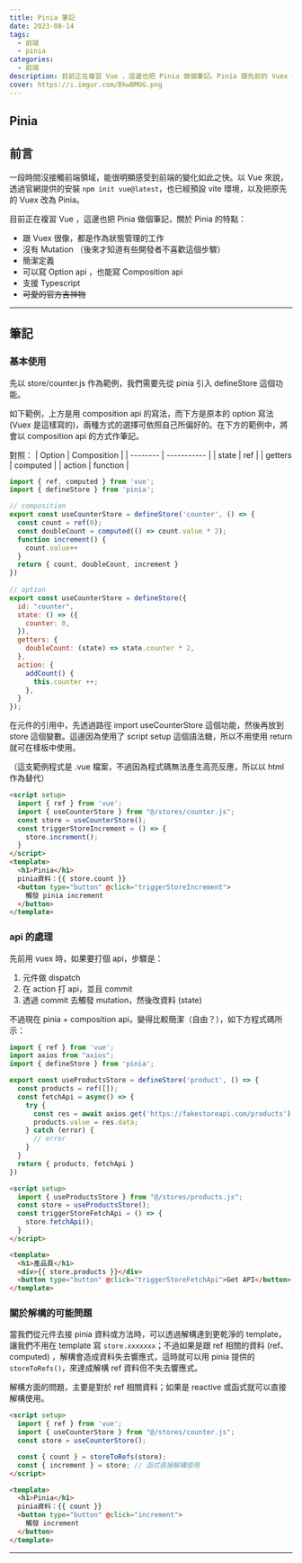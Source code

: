 ```yaml
---
title: Pinia 筆記
date: 2023-08-14
tags:
  - 前端
  - pinia
categories:
  - 前端
description: 目前正在複習 Vue ，這邊也把 Pinia 做個筆記。Pinia 跟先前的 Vuex 都是拿來做狀態管理的...
cover: https://i.imgur.com/BkwBMOG.png
---
```


## Pinia 

## 前言
一段時間沒接觸前端領域，能很明顯感受到前端的變化如此之快。以 Vue 來說，透過官網提供的安裝 `npm init vue@latest`，也已經預設 vite 環境，以及把原先的 Vuex 改為 Pinia。

目前正在複習 Vue ，這邊也把 Pinia 做個筆記，關於 Pinia 的特點：
- 跟 Vuex 很像，都是作為狀態管理的工作
- 沒有 Mutation （後來才知道有些開發者不喜歡這個步驟）
- 簡潔定義
- 可以寫 Option api ，也能寫 Composition api
- 支援 Typescript 
- ~~可愛的官方吉祥物~~

----

## 筆記

### 基本使用

先以 store/counter.js 作為範例，我們需要先從 pinia 引入 defineStore 這個功能。

如下範例，上方是用 composition api 的寫法，而下方是原本的 option 寫法 (Vuex 是這樣寫的)，兩種方式的選擇可依照自己所偏好的。在下方的範例中，將會以 composition api 的方式作筆記。

對照：
| Option   | Composition | 
| -------- | ----------- | 
| state    | ref         | 
| getters  | computed    | 
| action   | function    |

```js
import { ref, computed } from 'vue';
import { defineStore } from 'pinia';

// composition 
export const useCounterStore = defineStore('counter', () => {
  const count = ref(0);
  const doubleCount = computed(() => count.value * 2);
  function increment() {
    count.value++
  }
  return { count, doubleCount, increment }
})
  
// option
export const useCounterStore = defineStore({
  id: "counter",
  state: () => ({
    counter: 0,
  }),
  getters: {
    doubleCount: (state) => state.counter * 2,
  },
  action: {
    addCount() {
      this.counter ++;
    },
  }
});
```

在元件的引用中，先透過路徑 import useCounterStore 這個功能，然後再放到 store 這個變數。這邊因為使用了 script setup 這個語法糖，所以不用使用 return 就可在樣板中使用。

（這支範例程式是 .vue 檔案，不過因為程式碼無法產生高亮反應，所以以 html 作為替代）

```html
<script setup> 
  import { ref } from 'vue'; 
  import { useCounterStore } from "@/stores/counter.js"; 
  const store = useCounterStore(); 
  const triggerStoreIncrement = () => { 
    store.increment(); 
  }
</script> 
<template> 
  <h1>Pinia</h1> 
  pinia資料：{{ store.count }} 
  <button type="button" @click="triggerStoreIncrement">
    觸發 pinia increment
  </button> 
</template> 

```

### api 的處理

先前用 vuex 時，如果要打個 api，步驟是：
1. 元件做 dispatch 
2. 在 action 打 api，並且 commit
3. 透過 commit 去觸發 mutation，然後改資料 (state)

不過現在 pinia + composition api，變得比較簡潔（自由？），如下方程式碼所示：

```js products.js
import { ref } from 'vue';
import axios from "axios";
import { defineStore } from 'pinia';

export const useProductsStore = defineStore('product', () => {
  const products = ref([]);
  const fetchApi = async() => {
    try {
      const res = await axios.get('https://fakestoreapi.com/products');
      products.value = res.data;
    } catch (error) {
      // error
    }
  }
  return { products, fetchApi }
})

```

```html products.vue
<script setup>
  import { useProductsStore } from "@/stores/products.js";
  const store = useProductsStore();
  const triggerStoreFetchApi = () => {
    store.fetchApi();
  }
</script>

<template>
  <h1>產品頁</h1>
  <div>{{ store.products }}</div>
  <button type="button" @click="triggerStoreFetchApi">Get API</button>
</template>

```

### 關於解構的可能問題

當我們從元件去接 pinia 資料或方法時，可以透過解構達到更乾淨的 template，讓我們不用在 template 寫 `store.xxxxxxx`；不過如果是跟 ref 相關的資料 (ref、computed) ，解構會造成資料失去響應式，這時就可以用 pinia 提供的 `storeToRefs()`，來達成解構 ref 資料但不失去響應式。

解構方面的問題，主要是對於 ref 相關資料；如果是 reactive 或函式就可以直接解構使用。

```html
<script setup> 
  import { ref } from 'vue'; 
  import { useCounterStore } from "@/stores/counter.js"; 
  const store = useCounterStore(); 

  const { count } = storeToRefs(store); 
  const { increment } = store; // 函式直接解構使用
</script> 

<template> 
  <h1>Pinia</h1> 
  pinia資料：{{ count }} 
  <button type="button" @click="increment">
    觸發 increment
  </button> 
</template> 

```

----









